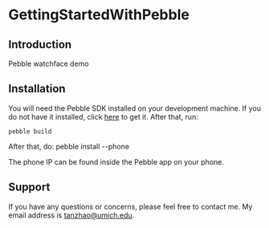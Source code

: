 # GettingStartedWithPebble

## Introduction
Pebble watchface demo

## Installation
You will need the Pebble SDK installed on your development machine. If you do not have it installed, click [here](https://developer.getpebble.com/sdk/) to get it. After that, run:

	pebble build

After that, do:
	pebble install --phone <phone IP>

The phone IP can be found inside the Pebble app on your phone.


## Support
If you have any questions or concerns, please feel free to contact me. My email address is tanzhao@umich.edu.
